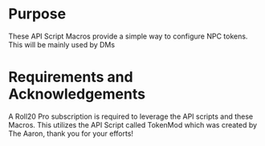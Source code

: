 # Purpose
These API Script Macros provide a simple way to configure NPC tokens. This will be mainly used by DMs

# Requirements and Acknowledgements
A Roll20 Pro subscription is required to leverage the API scripts and these Macros.
This utilizes the API Script called TokenMod which was created by The Aaron, thank you for your efforts!
